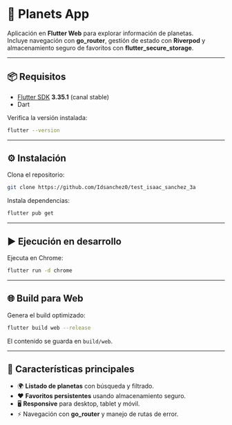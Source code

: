 # 🌌 Planets App

Aplicación en **Flutter Web** para explorar información de planetas.  
Incluye navegación con **go_router**, gestión de estado con **Riverpod** y almacenamiento seguro de
favoritos con **flutter_secure_storage**.

---

## 📦 Requisitos

- [Flutter SDK](https://docs.flutter.dev/get-started/install) **3.35.1** (canal stable)
- Dart

Verifica la versión instalada:

```bash
flutter --version
```

---

## ⚙️ Instalación

Clona el repositorio:

```bash
git clone https://github.com/Idsanchez0/test_isaac_sanchez_3a
```

Instala dependencias:

```bash
flutter pub get
```

---

## ▶️ Ejecución en desarrollo

Ejecuta en Chrome:

```bash
flutter run -d chrome
```

---

## 🌐 Build para Web

Genera el build optimizado:

```bash
flutter build web --release
```

El contenido se guarda en `build/web`.

---

## 📸 Características principales

- 🌍 **Listado de planetas** con búsqueda y filtrado.
- ❤️ **Favoritos persistentes** usando almacenamiento seguro.
- 🖥️ **Responsive** para desktop, tablet y móvil.
- ⚡ Navegación con **go_router** y manejo de rutas de error.
